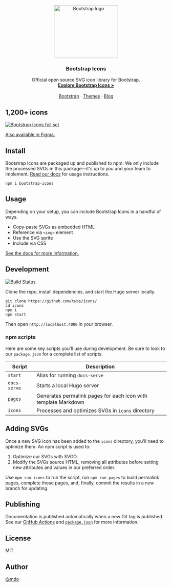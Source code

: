 <p align="center">
  <a href="https://v5.getbootstrap.com/">
    <img src="https://v5.getbootstrap.com/docs/5.0/assets/brand/bootstrap-logo-shadow.png" alt="Bootstrap logo" width="200" height="165">
  </a>
</p>

<h3 align="center">Bootstrap Icons</h3>

<p align="center">
  Official open source SVG icon library for Bootstrap.
  <br>
  <a href="https://icons.getbootstrap.com/"><strong>Explore Bootstrap Icons »</strong></a>
  <br>
  <br>
  <a href="https://getbootstrap.com/">Bootstrap</a>
  ·
  <a href="https://themes.getbootstrap.com/">Themes</a>
  ·
  <a href="https://blog.getbootstrap.com/">Blog</a>
</p>

## 1,200+ icons

[![Bootstrap Icons full set](https://github.com/twbs/icons/blob/main/.github/preview.png)](https://icons.getbootstrap.com)

[Also available in Figma.](https://www.figma.com/file/UuL6jIPhUePmOVttDaQN8h/Bootstrap-Icons-v1.3.0?node-id=0%3A1)

## Install

Bootstrap Icons are packaged up and published to npm. We only include the processed SVGs in this package—it's up to you
and your team to implement. [Read our docs](https://icons.getbootstrap.com/) for usage instructions.

```shell
npm i bootstrap-icons
```

## Usage

Depending on your setup, you can include Bootstrap Icons in a handful of ways.

- Copy-paste SVGs as embedded HTML
- Reference via `<img>` element
- Use the SVG sprite
- Include via CSS

[See the docs for more information.](https://icons.getbootstrap.com/#usage)

## Development

[![Build Status](https://github.com/twbs/icons/workflows/Tests/badge.svg)](https://github.com/twbs/icons/actions?workflow=Tests)

Clone the repo, install dependencies, and start the Hugo server locally.

```shell
git clone https://github.com/twbs/icons/
cd icons
npm i
npm start
```

Then open `http://localhost:4000` in your browser.

### npm scripts

Here are some key scripts you'll use during development. Be sure to look to our `package.json` for a complete list of
scripts.

| Script | Description |
| --- | --- |
| `start` | Alias for running `docs-serve` |
| `docs-serve` | Starts a local Hugo server |
| `pages` | Generates permalink pages for each icon with template Markdown |
| `icons` | Processes and optimizes SVGs in `icons` directory |

## Adding SVGs

Once a new SVG icon has been added to the `icons` directory, you'll need to optimize them. An npm script is used to:

1. Optimize our SVGs with SVGO.
2. Modify the SVGs source HTML, removing all attributes before setting new attributes and values in our preferred order.

Use `npm run icons` to run the script, run `npm run pages` to build permalink pages, complete those pages, and, finally,
commit the results in a new branch for updating.

## Publishing

Documentation is published automatically when a new Git tag is published. See
our [GitHub Actions](https://github.com/twbs/icons/tree/main/.github/workflows)
and [`package.json`](https://github.com/twbs/icons/blob/main/package.json) for more information.

## License

MIT

## Author

[@mdo](https://github.com/mdo)

